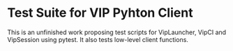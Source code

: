 # Test Suite for VIP Pyhton Client

This is an unfinished work proposing test scripts for VipLauncher, VipCI and VipSession using pytest. It also tests low-level client functions.